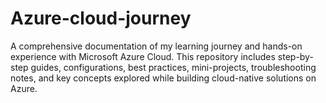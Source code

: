 # Azure-cloud-journey
A comprehensive documentation of my learning journey and hands-on experience with Microsoft Azure Cloud. This repository includes step-by-step guides, configurations, best practices, mini-projects, troubleshooting notes, and key concepts explored while building cloud-native solutions on Azure.
